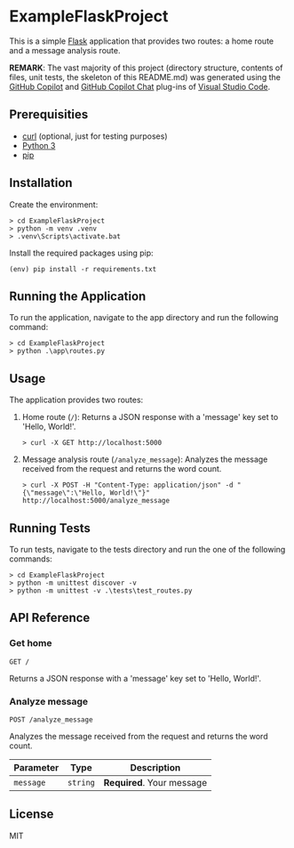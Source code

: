 # ExampleFlaskProject

This is a simple [Flask](https://flask.palletsprojects.com/) application that provides two routes: a home route and a message analysis route.

__REMARK__: The vast majority of this project (directory structure, contents of files, unit tests, the skeleton of this README.md) was generated using the [GitHub Copilot](https://copilot.github.com/) and [GitHub Copilot Chat](https://marketplace.visualstudio.com/items?itemName=GitHub.copilot-chat) plug-ins of [Visual Studio Code](https://code.visualstudio.com/).

## Prerequisities

* [curl](https://curl.se) (optional, just for testing purposes)
* [Python 3](https://www.python.org/)
* [pip](https://pip.pypa.io/)

## Installation

Create the environment:
```
> cd ExampleFlaskProject
> python -m venv .venv
> .venv\Scripts\activate.bat
```

Install the required packages using pip:
```
(env) pip install -r requirements.txt
```

## Running the Application
To run the application, navigate to the app directory and run the following command:
```
> cd ExampleFlaskProject
> python .\app\routes.py
```

## Usage
The application provides two routes:

1. Home route (```/```): Returns a JSON response with a 'message' key set to 'Hello, World!'.
    ```
    > curl -X GET http://localhost:5000
    ```
2. Message analysis route (```/analyze_message```): Analyzes the message received from the request and returns the word count.
    ```
    > curl -X POST -H "Content-Type: application/json" -d "{\"message\":\"Hello, World!\"}" http://localhost:5000/analyze_message
    ```


## Running Tests
To run tests, navigate to the tests directory and run the one of the following commands:
```
> cd ExampleFlaskProject
> python -m unittest discover -v
> python -m unittest -v .\tests\test_routes.py
```

## API Reference

### Get home
```
GET /
```
Returns a JSON response with a 'message' key set to 'Hello, World!'.

### Analyze message
```
POST /analyze_message
```
Analyzes the message received from the request and returns the word count.

| Parameter | Type | Description |
|-----------|------|-------------|
| ```message``` | ```string``` | __Required__. Your message |

## License
MIT